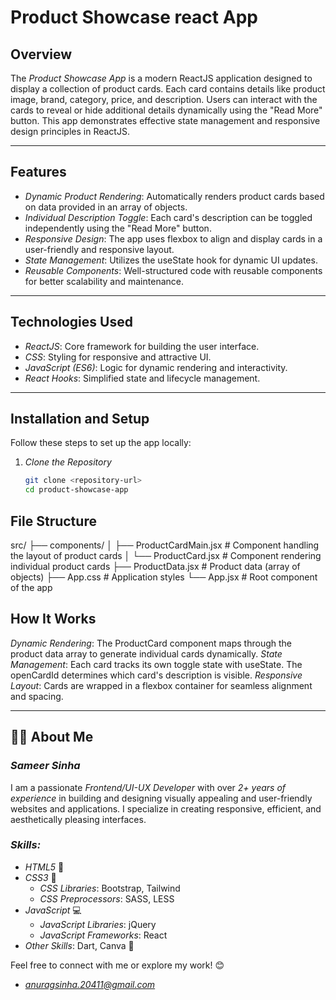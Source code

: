 # Product Showcase react App

## Overview
The *Product Showcase App* is a modern ReactJS application designed to display a collection of product cards. Each card contains details like product image, brand, category, price, and description. Users can interact with the cards to reveal or hide additional details dynamically using the "Read More" button. This app demonstrates effective state management and responsive design principles in ReactJS.

---

## Features

- *Dynamic Product Rendering*: Automatically renders product cards based on data provided in an array of objects.
- *Individual Description Toggle*: Each card's description can be toggled independently using the "Read More" button.
- *Responsive Design*: The app uses flexbox to align and display cards in a user-friendly and responsive layout.
- *State Management*: Utilizes the useState hook for dynamic UI updates.
- *Reusable Components*: Well-structured code with reusable components for better scalability and maintenance.

---

## Technologies Used

- *ReactJS*: Core framework for building the user interface.
- *CSS*: Styling for responsive and attractive UI.
- *JavaScript (ES6)*: Logic for dynamic rendering and interactivity.
- *React Hooks*: Simplified state and lifecycle management.

---

## Installation and Setup

Follow these steps to set up the app locally:

1. *Clone the Repository*
   ```bash
   git clone <repository-url>
   cd product-showcase-app

## File Structure
src/
├── components/
│   ├── ProductCardMain.jsx  # Component handling the layout of product cards
│   └── ProductCard.jsx      # Component rendering individual product cards
├── ProductData.jsx          # Product data (array of objects)
├── App.css                  # Application styles
└── App.jsx                  # Root component of the app

## How It Works

*Dynamic Rendering*: The ProductCard component maps through the product data array to generate individual cards dynamically.
*State Management*: Each card tracks its own toggle state with useState. The openCardId determines which card's description is visible.
*Responsive Layout*: Cards are wrapped in a flexbox container for seamless alignment and spacing.

---

## 👨‍💻 About Me

### *Sameer Sinha*  
I am a passionate *Frontend/UI-UX Developer* with over *2+ years of experience* in building and designing visually appealing and user-friendly websites and applications. I specialize in creating responsive, efficient, and aesthetically pleasing interfaces.

### *Skills:*
- *HTML5* 📝
- *CSS3* 🎨
  - *CSS Libraries*: Bootstrap, Tailwind
  - *CSS Preprocessors*: SASS, LESS
- *JavaScript* 💻
  - *JavaScript Libraries*: jQuery
  - *JavaScript Frameworks*: React
- *Other Skills*: Dart, Canva 🎨

Feel free to connect with me or explore my work! 😊
- *anuragsinha.20411@gmail.com*